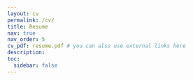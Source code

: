 ```yaml
---
layout: cv
permalink: /cv/
title: Resume
nav: true
nav_order: 5
cv_pdf: resume.pdf # you can also use external links here
description: 
toc:
  sidebar: false
---
```

